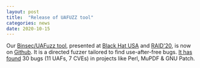 ```yaml
---
layout: post
title:  "Release of UAFUZZ tool"
categories: news
date: 2020-10-15
---
```

Our [Binsec/UAFuzz tool][nutshell], presented at [Black Hat USA][bh] and [RAID'20][paper], is now on [Github][tool]. It is a directed fuzzer tailored to find use-after-free bugs. [It has found][xp] 30 bugs (11 UAFs, 7 CVEs) in projects like Perl, MuPDF & GNU Patch. 

[nutshell]: https://binsec.github.io/new/publication/2020/10/14/raid20.html
[bh]: https://binsec.github.io/assets/publications/slides/2020-blackhatusa.pdf
[paper]: https://binsec.github.io/assets/publications/papers/2020-raid.pdf
[tool]: https://github.com/binsec/uafuzz
[xp]: https://github.com/binsec/uafbench